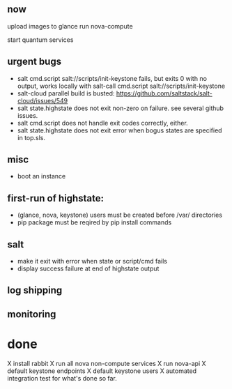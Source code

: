 ## now

upload images to glance
run nova-compute

start quantum services

## urgent bugs

* salt cmd.script salt://scripts/init-keystone fails, but exits 0 with no output, works locally with salt-call cmd.script salt://scripts/init-keystone
* salt-cloud parallel build is busted: https://github.com/saltstack/salt-cloud/issues/549
* salt state.highstate does not exit non-zero on failure.  see several github issues.
* salt cmd.script does not handle exit codes correctly, either.
* salt state.highstate does not exit error when bogus states are specified in top.sls.

## misc

* boot an instance

## first-run of highstate:

* (glance, nova, keystone) users must be created before /var/ directories
* pip package must be reqired by pip install commands

## salt

* make it exit with error when state or script/cmd fails
* display success failure at end of highstate output

## log shipping

## monitoring


# done

X install rabbit
X run all nova non-compute services
X run nova-api
X default keystone endpoints
X default keystone users
X automated integration test for what's done so far.
